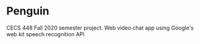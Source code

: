 # Penguin
CECS 448 Fall 2020 semester project. Web video chat app using Google's web kit speech recognition API
